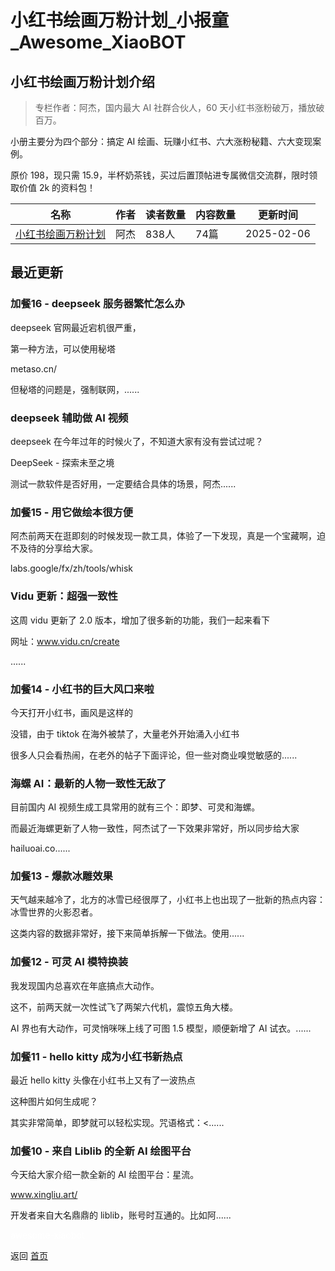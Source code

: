 # 小红书绘画万粉计划_小报童_Awesome_XiaoBOT

## 小红书绘画万粉计划介绍
> 专栏作者：阿杰，国内最大 AI 社群合伙人，60 天小红书涨粉破万，播放破百万。    
    
小册主要分为四个部分：搞定 AI 绘画、玩赚小红书、六大涨粉秘籍、六大变现案例。    
    
原价 198，现只需 15.9，半杯奶茶钱，买过后置顶帖进专属微信交流群，限时领取价值 2k 的资料包！  
  


|名称|作者|读者数量|内容数量|更新时间|
|---|---|---|---|---|
|[小红书绘画万粉计划](https://xiaobot.net/p/mj?refer=0b133df9-27dc-423b-8101-639049001c13)|阿杰|838人|74篇|2025-02-06|

## 最近更新
### 加餐16 - deepseek 服务器繁忙怎么办

deepseek 官网最近宕机很严重，

第一种方法，可以使用秘塔

metaso.cn/

但秘塔的问题是，强制联网，......

### deepseek 辅助做 AI 视频

deepseek 在今年过年的时候火了，不知道大家有没有尝试过呢？

DeepSeek - 探索未至之境

测试一款软件是否好用，一定要结合具体的场景，阿杰......

### 加餐15 - 用它做绘本很方便

阿杰前两天在逛即刻的时候发现一款工具，体验了一下发现，真是一个宝藏啊，迫不及待的分享给大家。

labs.google/fx/zh/tools/whisk

### Vidu 更新：超强一致性

这周 vidu 更新了 2.0 版本，增加了很多新的功能，我们一起来看下

网址：www.vidu.cn/create

......

### 加餐14 - 小红书的巨大风口来啦

今天打开小红书，画风是这样的

没错，由于 tiktok 在海外被禁了，大量老外开始涌入小红书

很多人只会看热闹，在老外的帖子下面评论，但一些对商业嗅觉敏感的......

### 海螺 AI：最新的人物一致性无敌了

目前国内 AI 视频生成工具常用的就有三个：即梦、可灵和海螺。

而最近海螺更新了人物一致性，阿杰试了一下效果非常好，所以同步给大家

hailuoai.co......

### 加餐13 - 爆款冰雕效果

天气越来越冷了，北方的冰雪已经很厚了，小红书上也出现了一批新的热点内容：冰雪世界的火影忍者。

这类内容的数据非常好，接下来简单拆解一下做法。使用......

### 加餐12 - 可灵 AI 模特换装

我发现国内总喜欢在年底搞点大动作。

这不，前两天就一次性试飞了两架六代机，震惊五角大楼。

AI 界也有大动作，可灵悄咪咪上线了可图 1.5 模型，顺便新增了 AI 试衣。......

### 加餐11 - hello kitty 成为小红书新热点

最近 hello kitty 头像在小红书上又有了一波热点

这种图片如何生成呢？

其实非常简单，即梦就可以轻松实现。咒语格式：<......

### 加餐10 - 来自 Liblib 的全新 AI 绘图平台

今天给大家介绍一款全新的 AI 绘图平台：星流。

www.xingliu.art/

开发者来自大名鼎鼎的 liblib，账号时互通的。比如阿......


<a href="https://github.com/Reno9527/awesome-xiaobot" style="color: white; text-decoration: none;">awesome-xiaobot</a>

返回 [首页](../README.md)
